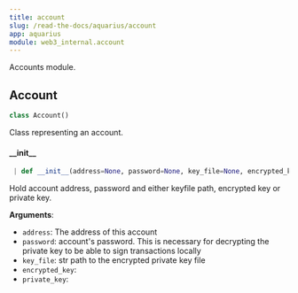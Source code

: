 ```yaml
---
title: account
slug: /read-the-docs/aquarius/account
app: aquarius
module: web3_internal.account
---
```


Accounts module.

## Account

```python
class Account()
```

Class representing an account.

#### \_\_init\_\_

```python
 | def __init__(address=None, password=None, key_file=None, encrypted_key=None, private_key=None)
```

Hold account address, password and either keyfile path, encrypted key or private key.

**Arguments**:

- `address`: The address of this account
- `password`: account's password. This is necessary for decrypting the private key
  to be able to sign transactions locally
- `key_file`: str path to the encrypted private key file
- `encrypted_key`:
- `private_key`:
